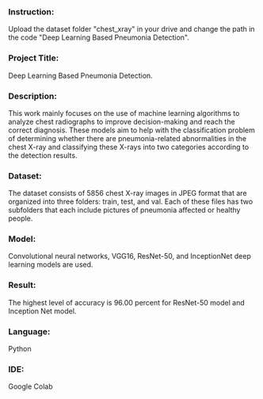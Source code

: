 ### Instruction:
Upload the dataset folder "chest_xray" in your drive and change the path in the code "Deep Learning Based Pneumonia Detection".

### Project Title:
Deep Learning Based Pneumonia Detection.

### Description:
This work mainly focuses on the use of machine learning algorithms to analyze chest radiographs to improve decision-making and reach the correct diagnosis. These models aim to help with the classification problem of determining whether there are pneumonia-related abnormalities in the chest X-ray and classifying these X-rays into two categories according to the detection results.

### Dataset:
The dataset consists of 5856 chest X-ray images in JPEG format that are organized into three folders: train, test, and val. Each of these files
has two subfolders that each include pictures of pneumonia
affected or healthy people.

### Model:
Convolutional neural networks, VGG16, ResNet-50, and
InceptionNet deep learning models are used.

### Result:
The highest level of accuracy is 96.00 percent for ResNet-50 model and Inception Net model.

### Language:
Python

### IDE:
Google Colab
